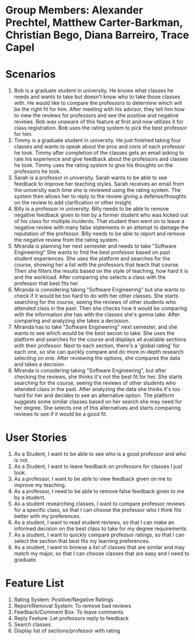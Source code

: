 # Group Members: Alexander Prechtel, Matthew Carter-Barkman, Christian Bego, Diana Barreiro, Trace Capel

# Scenarios
1. Bob is a graduate student in university. He knows what classes he needs and wants to take but doesn't know who to take those classes with. He would like to compare the professors to determine which will be the right fit for him. After meeting with his advisor, they tell him how to view the reviews for professors and see the positive and negative reviews. Bob was unaware of this feature at first and now utilizes it for class registration. Bob uses the rating system to pick the best professor for him.
2. Timmy is a graduate student in university. He just finished taking four classes and wants to speak about the pros and cons of each professor he took. Timmy after completion of the classes gets an email asking to rate his experience and give feedback about the professors and classes he took. Timmy uses the rating system to give his thoughts on the professors he took.
3. Sarah is a professor in university. Sarah wants to be able to see feedback to improve her teaching styles. Sarah receives an email from the university each time she is reviewed using the rating system. The system then allows her to reply to the review giving a defense/thoughts on the review to add clarification or other insight.
4. Billy is a professor in university. Billy needs to be able to remove negative feedback given to him by a former student who was kicked out of his class for multiple incidents. That student then went on to leave a negative review with many false statements in an attempt to damage the reputation of the professor. Billy needs to be able to report and remove the negative review from the rating system.
5. Miranda is planning her next semester and needs to take "Software Engineering" She wants to find the best professor based on past student experiences. She uses the platform and searches for the course, showing her a list with the professors that teach that course. Then she filters the results based on the style of teaching, how hard it is and the workload.  After comparing she selects a class with the professor that best fits her.
6. Miranda is considering taking "Software Engineering" but she wants to check if it would be too hard to do with her other classes. She starts searching for the course, seeing the reviews of other students who attended class in the past. Then she checks how it would be comparing with the information she has with the classes she's gonna take. After comparing and analyzing she takes a decission.
7. Miranda has to take "Software Engineering" next semester, and she wants to see which would be the best secion to take. She uses the platform and searches for the course and displays all available sections with their professor. Next to each section, there's a 'global rating' for each one, so she can quickly compare and do more in-depth research selecting on one. After reviewing the options, she compares the data and takes a decision.
8. Miranda is considering taking "Software Engineering", but after checking the reviews, she thinks it's not the best fit for her. She starts searching for the course, seeing the reviews of other students who attended class in the past. After analyzing the data she thinks it's too hard for her and decides to see an alternative option. The platform suggests some similar classes based on her search she may need for her degree. She selects one of this alternatives and starts comparing reviews to see if it would be a good fit.
# User Stories
1. As a Student, I want to be able to see who is a good professor and who is not.
2. As a Student, I want to leave feedback on professors for classes I just took.
3. As a professor, I want to be able to view feedback given on me to improve my teaching.
4. As a professor, I need to be able to remove false feedback given to me by a student.
5. As a student researching classes, I want to compare professor reviews for a specific class, so that I can choose the professor who I think fits better with my preferences.
6. As a student, I want to read student reviews, so that I can make an informed decision on the best class to take for my degree requirements.
7. As a student, I want to quickly compare professor ratings, so that I can select the section that best fits my learning preferences.
8. As a student, I want to browse a list of classes that are similar and may match my major, so that I can choose classes that are easy and I need to graduate.
# Feature List
1. Rating System: Positive/Negative Ratings
2. Report/Removal System: To remove bad reviews
3. Feedback/Comment Box: To leave comments
4. Reply Feature: Let professors reply to feedback
5. Search classes
6. Display list of sections/professor with rating
